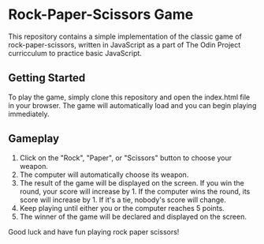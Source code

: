 # Rock-Paper-Scissors Game
This repository contains a simple implementation of the classic game of rock-paper-scissors, written in JavaScript as a part of  The Odin Project curricculum to practice basic JavaScript. 

## Getting Started
To play the game, simply clone this repository and open the index.html file in your browser. The game will automatically load and you can begin playing immediately.

## Gameplay
1. Click on the "Rock", "Paper", or "Scissors" button to choose your weapon.
2. The computer will automatically choose its weapon.
3. The result of the game will be displayed on the screen. If you win the round, your score will increase by 1. If the computer wins the round, its score will increase by 1. If it's a tie, nobody's score will change.
4. Keep playing until either you or the computer reaches 5 points.
5. The winner of the game will be declared and displayed on the screen.


Good luck and have fun playing rock paper scissors!